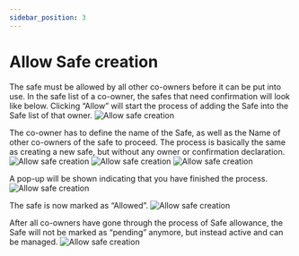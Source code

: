 ```yaml
---
sidebar_position: 3
---
```


# Allow Safe creation
The safe must be allowed by all other co-owners before it can be put into use. In the safe list of a co-owner, the safes that need confirmation will look like below. Clicking “Allow” will start the process of adding the Safe into the Safe list of that owner.
![Allow safe creation](/img/pyxis-safe/allow_safe_1.png)

The co-owner has to define the name of the Safe, as well as the Name of other co-owners of the safe to proceed. The process is basically the same as creating a new safe, but without any owner or confirmation declaration.
![Allow safe creation](/img/pyxis-safe/allow_safe_2.png)
![Allow safe creation](/img/pyxis-safe/allow_safe_3.png)
![Allow safe creation](/img/pyxis-safe/allow_safe_4.png)

A pop-up will be shown indicating that you have finished the process.
![Allow safe creation](/img/pyxis-safe/allow_safe_5.png)

The safe is now marked as “Allowed”.
![Allow safe creation](/img/pyxis-safe/allow_safe_6.png)

After all co-owners have gone through the process of Safe allowance, the Safe will not be marked as “pending” anymore, but instead active and can be managed.
![Allow safe creation](/img/pyxis-safe/allow_safe_7.png)
